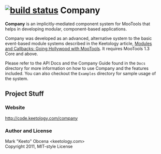 [![build status](https://secure.travis-ci.org/keeto/company.png)](http://travis-ci.org/keeto/company)
Company
=======

**Company** is an implicitly-mediated component system for MooTools that helps in developing modular, component-based applications.

Company was developed as an advanced, alternative system to the basic event-based module systems described in the Keetology article, [Modules and Callbacks: Going Hollywood with MooTools][modules_and_callbacks]. It requires MooTools 1.3 Core and above.

Please refer to the API Docs and the Company Guide found in the `Docs` directory for more information on how to use Company and the features included. You can also checkout the `Examples` directory for sample usage of the system.


Project Stuff
-------------

### Website

http://code.keetology.com/company

### Author and License

Mark "Keeto" Obcena <keetology.com>  
Copyright 2011, MIT-style License


[modules_and_callbacks]: http://keetology.com/blog/2010/10/01/modules-and-callbacks-going-hollywood-with-mootools
